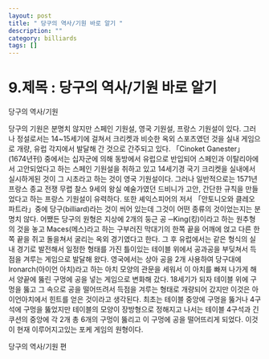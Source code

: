 ```yaml
---
layout: post
title: " 당구의 역사/기원 바로 알기 "
description: ""
category: billiards
tags: []
---
```

# 9.제목 : 당구의 역사/기원 바로 알기

당구의 역사/기원

 

 

당구의 기원은 분명치 않지만 스페인 기원설, 영국 기원설, 프랑스 기원설이 있다. 그러나 정설로서는 14~15세기에 걸쳐서 크리켓과 비슷한 옥외 스포츠였던 것을 실내 게임으로 개량, 유럽 각지에서 발달해 간 것으로 간주되고 있다. 「Cinoket Ganester」(1674년刊) 중에서는 십자군에 의해 동방에서 유럽으로 반입되어 스페인과 이탈리아에서 고안되었다고 하는 스페인 기원설을 취하고 있고 14세기경 국기 크리켓을 실내에서 실시하게된 것이 그 시초라고 하는 것이 영국 기원설이다. 그러나 일반적으로는 1571년 프랑스 종교 전쟁 무렵 찰스 9세의 왕실 예술가였던 드비니가 고안, 간단한 규칙을 만들었다고 하는 프랑스 기원설이 유력하다. 또한 셰익스피어의 저서 「안토니오와 클레오 파트라」중에 당구(billiard)라는 것이 씌어 있는데 그것이 어떤 종류의 것이었는지는 분명치 않다. 어쨌든 당구의 원형은 지상에 2개의 둥근 공 ─King(킹)이라고 하는 원추형의 것을 놓고 Maces(메스)라고 하는 구부러진 막대기의 한쪽 끝을 어깨에 얹고 다른 한쪽 끝을 쥐고 돌을쳐서 굴리는 옥외 경기였다고 한다. 그 후 유럽에서는 같은 형식의 실내 경기로 발전해서 일정한 형태를 가진 틀이있는 테이블 위에서 공과공을 부딪쳐서 득점을 겨루는 게임으로 발달해 왔다. 영국에서는 상아 공을 2개 사용하여 당구대에 Ironarch(아이언 아치)라고 하는 아치 모양의 관문을 세워서 이 아치를 빠져 나가게 해서 양끝에 뚫린 구멍에 공을 넣는 게임으로 변화해 갔다. 18세기가 되자 테이블 위에 구멍을 뚫고 그 속으로 공을 떨어뜨려서 득점을 겨루는 형태로 개량되어 갔지만 이것은 아이언아치에서 힌트를 얻은 것이라고 생각된다. 최초는 테이블 중앙에 구멍을 뚫거나 4구석에 구멍을 뚫었지만 테이블의 모양이 장방형으로 정해지고 나서는 테이블 4구석과 긴 쿠션의 중앙에 각 2개 총 6개의 구멍이 뚫리고 이 구멍에 공을 떨어뜨리게 되었다. 이것이 현재 이루어지고있는 포케 게임의 원형이다. 

 

당구의 역사/기원 편